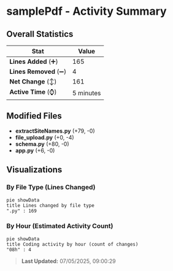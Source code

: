 # samplePdf - Activity Summary 

## Overall Statistics

| Stat                   | Value                                                             |
| ---------------------- | ----------------------------------------------------------------- |
| **Lines Added** (➕)   | 165                                          |
| **Lines Removed** (➖) | 4                                        |
| **Net Change** (↕)    | 161                |
| **Active Time** (⌚)   | 5 minutes |


## Modified Files
- **extractSiteNames.py** (+79, -0)
- **file_upload.py** (+0, -4)
- **schema.py** (+80, -0)
- **app.py** (+6, -0)

## Visualizations

### By File Type (Lines Changed)

```mermaid
pie showData
title Lines changed by file type
".py" : 169
```

### By Hour (Estimated Activity Count)

```mermaid
pie showData
title Coding activity by hour (count of changes)
"08h" : 4
```


> **Last Updated:** 07/05/2025, 09:00:29